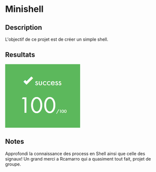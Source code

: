 # Minishell

## Description

L'objectif de ce projet est de créer un simple shell.

## Resultats

![](images/Resultats.png)

## Notes

Approfondi la connaissance des process en Shell ainsi que celle des signaux! Un grand merci a Rcamarro qui a quasiment tout fait, projet de groupe.